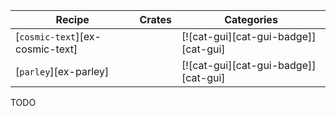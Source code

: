 | Recipe | Crates | Categories |
|--------|--------|------------|
| [`cosmic-text`][ex-cosmic-text] |  | [![cat-gui][cat-gui-badge]][cat-gui] |
| [`parley`][ex-parley] |  | [![cat-gui][cat-gui-badge]][cat-gui] |

<div class="hidden">
TODO
</div>
